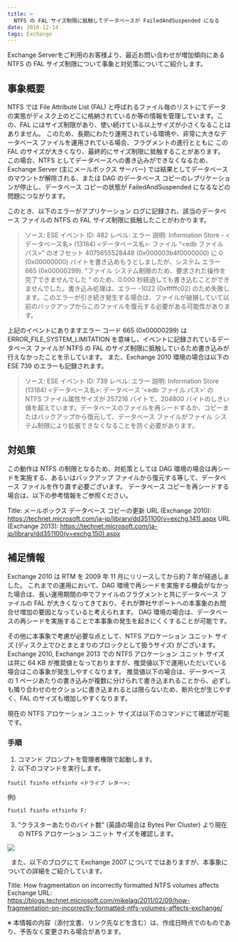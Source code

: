 ```yaml
---
title: >
  NTFS の FAL サイズ制限に抵触してデータベースが FailedAndSuspended になる
date: 2016-12-14
tags: Exchange
---
```

Exchange Serverをご利用のお客様より、最近お問い合わせが増加傾向にある NTFS の FAL サイズ制限について事象と対処策についてご紹介します。

## 事象概要
NTFS では File Attribute List (FAL) と呼ばれるファイル毎のリストにてデータの実態がディスク上のどこに格納されているか等の情報を管理しています。この、FAL にはサイズ制限があり、使い続けている以上サイズが小さくなることはありません。
このため、長期にわたり運用されている環境や、非常に大きなデータベース ファイルを運用されている場合、フラグメントの進行とともに この FAL のサイズが大きくなり、最終的にサイズ制限に抵触することがあります。
この場合、NTFS としてデータベースへの書き込みができなくなるため、Exchange Server (主にメールボックス サーバー) では結果としてデータベースのマウントが解除される、または DAG  のデータベース コピーのレプリケーションが停止し、データベース コピーの状態が FailedAndSuspended になるなどの問題につながります。

このとき、以下のエラーがアプリケーション ログに記録され、該当のデータベース ファイルの NTFS の FAL サイズ制限に抵触したことがわかります。

>ソース: ESE
>イベント ID: 482
>レベル: エラー
>説明:
>Information Store - <データベース名> (13184) <データベース名>: ファイル “<edb ファイル パス>” のオフセット 4075655528448 (0x000003b4f0000000) に 0 (0x00000000) バイトを書き込めもうとしましたが、システム エラー 665 (0x00000299): “ファイル システム制限のため、要求された操作を完了できませんでした “ のため、0.000 秒経過しても書き込むことができませんでした。書き込み処理は、エラー -1022 (0xfffffc02) のため失敗します。このエラーが引き続き発生する場合は、ファイルが破損していて以前のバックアップからこのファイルを復元する必要がある可能性があります。

上記のイベントにありますエラー コード 665 (0x00000299) は ERROR_FILE_SYSTEM_LIMITATION を意味し、イベントに記録されているデータベース ファイルが NTFS の FAL のサイズ制限に抵触しているため書き込みが行えなかったことを示しています。
また、Exchange 2010 環境の場合は以下の ESE 739 のエラーも記録されます。

>ソース: ESE
>イベント ID: 739
>レベル: エラー
>説明:
>Information Store (13184) <データベース名>: データベース ‘<edb ファイル パス>’ の NTFS ファイル属性サイズが 257216 バイトで、204800 バイトのしきい値を超えています。データベースのファイルを再シードするか、コピーまたはバックアップから復元して、データベース ファイルがファイル システム制限により拡張できなくなることを防ぐ必要があります。

## 対処策
この動作は NTFS の制限となるため、対処策としては DAG 環境の場合は再シードを実施する、あるいはバックアップ ファイルから復元する等して、データベース ファイルを作り直す必要ございます。
データベース コピーを再シードする場合は、以下の参考情報をご参照ください。

Title: メールボックス データベース コピーの更新
URL (Exchange 2010): https://technet.microsoft.com/ja-jp/library/dd351100(v=exchg.141).aspx
URL (Exchange 2013): https://technet.microsoft.com/ja-jp/library/dd351100(v=exchg.150).aspx

## 補足情報
Exchange 2010 は RTM を 2009 年 11 月にリリースしてから約 7 年が経過しました。
これまでの運用において、DAG 環境で再シードを実施する機会がなかった場合は、長い運用期間の中でファイルのフラグメントと共にデータベース ファイルの FAL が大きくなってきており、それが弊社サポートへの本事象のお問合せ増加の要因となっていると考えられます。
DAG 環境の場合は、データベースの再シードを実施することで本事象の発生を起きにくくすることが可能です。

その他に本事象で考慮が必要な点として、NTFS アロケーション ユニット サイズ (ディスク上でひとまとまりのブロックとして扱うサイズ) がございます。
Exchange 2010, Exchange 2013 での NTFS アロケーション ユニット サイズ は共に 64 KB が推奨値となっておりますが、推奨値以下で運用いただいている場合はこの事象が発生しやすくなります。
推奨値以下の場合は、データベースの 1 ページあたりの書き込みが複数に分けられて書き込まれることから、必ずしも隣り合わせのセクションに書き込まれるとは限らないため、断片化が生じやすく、FAL のサイズも増加しやすくなります。

現在の NTFS アロケーション ユニット サイズは以下のコマンドにて確認が可能です。

### 手順
1. コマンド プロンプトを管理者権限で起動します。
2. 以下のコマンドを実行します。

  ```
  fsutil fsinfo ntfsinfo <ドライブ レター>:
  ```
  例) 
  ```
  fsutil fsinfo ntfsinfo F:
  ```

3. "クラスターあたりのバイト数" (英語の場合は Bytes Per Cluster) より現在の NTFS アロケーション ユニット サイズを確認します。

  ![](2016121401.jpg)


&nbsp;
また、以下のブログにて Exchange 2007 についてではありますが、本事象についての詳細をご紹介しています。

Title: How fragmentation on incorrectly formatted NTFS volumes affects Exchange
URL: <a href="https://blogs.technet.microsoft.com/mikelag/2011/02/09/how-fragmentation-on-incorrectly-formatted-ntfs-volumes-affects-exchange/">https://blogs.technet.microsoft.com/mikelag/2011/02/09/how-fragmentation-on-incorrectly-formatted-ntfs-volumes-affects-exchange/</a>

※ 本情報の内容（添付文書、リンク先などを含む）は、作成日時点でのものであり、予告なく変更される場合があります。
